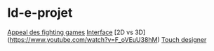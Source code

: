# Id-e-projet

[Appeal des fighting games](https://www.youtube.com/watch?v=UT2pDl-lKX8)
[Interface](https://www.bing.com/images/search?view=detailV2&ccid=kLHjASd4&id=55214132FDC13C97BC2815A30BAEAC4A0B50DEB7&thid=OIP.kLHjASd4vV1KJv4eHrJHZgHaEK&mediaurl=https%3a%2f%2fmiro.medium.com%2fmax%2f7680%2f1*dxsgVwUfaYHy7lm_Ydu2Zw.jpeg&cdnurl=https%3a%2f%2fth.bing.com%2fth%2fid%2fR.90b1e3012778bd5d4a26fe1e1eb24766%3frik%3dt95QC0qsrgujFQ%26pid%3dImgRaw%26r%3d0&exph=2160&expw=3840&q=fighting+game&simid=608032503303725325&FORM=IRPRST&ck=72A522AD2E8F9184489500B91068A77D&selectedIndex=9&ajaxhist=0&ajaxserp=0)
[2D vs 3D] (https://www.youtube.com/watch?v=F_oVEuU38hM)
[ Touch designer](https://youtu.be/NRhDpDxTsLA)
